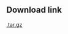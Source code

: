 <!--- 20. Download link -->
## Download link

[<model-precision-mode>.tar.gz](https://storage.googleapis.com/intel-optimized-tensorflow/models/v2_2_0/resnet50v1-5-int8-inference.tar.gz)
